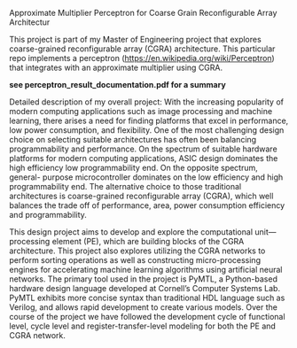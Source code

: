 Approximate Multiplier Perceptron for Coarse Grain Reconfigurable Array Architectur



This project is part of my Master of Engineering project that explores coarse-grained reconfigurable array (CGRA) architecture. This particular repo implements a perceptron (https://en.wikipedia.org/wiki/Perceptron) that integrates with an approximate multiplier using CGRA.

**see perceptron_result_documentation.pdf for a summary**

Detailed description of my overall project:
With the increasing popularity of modern computing applications such as image processing and machine learning, there arises a need for finding platforms that excel in performance, low power consumption, and flexibility. One of the most challenging design choice on selecting suitable architectures has often been balancing programmability and performance. On the spectrum of suitable hardware platforms for modern computing applications, ASIC design dominates the high efficiency low programmability end. On the opposite spectrum, general- purpose microcontroller dominates on the low efficiency and high programmability end. The alternative choice to those traditional architectures is coarse-grained reconfigurable array (CGRA), which well balances the trade off of performance, area, power consumption efficiency and programmability.

This design project aims to develop and explore the computational unit—processing element (PE), which are building blocks of the CGRA architecture. This project also explores utilizing the CGRA networks to perform sorting operations as well as constructing micro-processing engines for accelerating machine learning algorithms using artificial neural networks.
The primary tool used in the project is PyMTL, a Python-based hardware design language developed at Cornell’s Computer Systems Lab. PyMTL exhibits more concise syntax than traditional HDL language such as Verilog, and allows rapid development to create various models. Over the course of the project we have followed the development cycle of functional level, cycle level and register-transfer-level modeling for both the PE and CGRA network.
